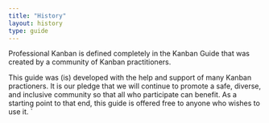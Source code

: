 ```yaml
---
title: "History"
layout: history
type: guide
---
```


Professional Kanban is defined completely in the Kanban Guide that was created by a community of Kanban practitioners.

This guide was (is) developed with the help and support of many Kanban practioners. It is our pledge that we will continue to promote a safe, diverse, and inclusive community so that all who participate can benefit. As a starting point to that end, this guide is offered free to anyone who wishes to use it.
`
